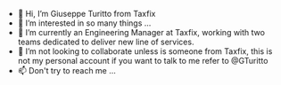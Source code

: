 - 👋 Hi, I’m Giuseppe Turitto from Taxfix
- 👀 I’m interested in so many things ...
- 🌱 I’m currently an Engineering Manager at Taxfix, working with two teams dedicated to deliver new line of services.
- 💞️ I’m not looking to collaborate unless is someone from Taxfix, this is not my personal account if you want to talk to me refer to @GTuritto
- 📫 Don't try to reach me ...

<!---
gTuritto-taxfix/gTuritto-taxfix is a ✨ special ✨ repository because its `README.md` (this file) appears on your GitHub profile.
You can click the Preview link to take a look at your changes.
--->
